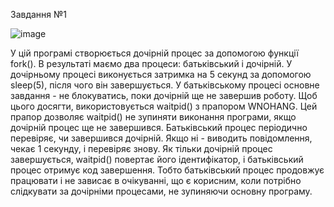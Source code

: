 Завдання №1

![image](https://github.com/user-attachments/assets/ec7de999-0081-48d6-9035-65d3060ce55b)

У цій програмі створюється дочірній процес за допомогою функції fork(). В результаті маємо два процеси: батьківський і дочірній.
У дочірньому процесі виконується затримка на 5 секунд за допомогою sleep(5), після чого він завершується.
У батьківському процесі основне завдання - не блокуватись, поки дочірній ще не завершив роботу. Щоб цього досягти, використовується waitpid() з прапором WNOHANG. Цей прапор дозволяє waitpid() не зупиняти виконання програми, якщо дочірній процес ще не завершився.
Батьківський процес періодично перевіряє, чи завершився дочірній. Якщо ні - виводить повідомлення, чекає 1 секунду, і перевіряє знову. Як тільки дочірній процес завершується, waitpid() повертає його ідентифікатор, і батьківський процес отримує код завершення.
Тобто батьківський процес продовжує працювати і не зависає в очікуванні, що є корисним, коли потрібно слідкувати за дочірніми процесами, не зупиняючи основну програму.
